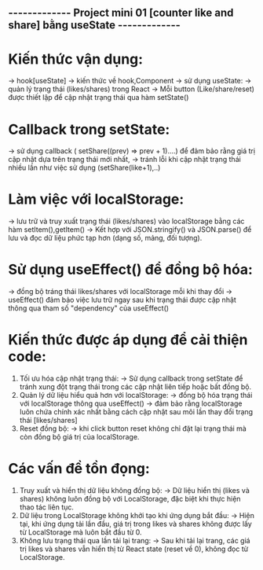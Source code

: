 ## ------------- Project mini 01 [counter like and share] bằng useState -------------

# Kiến thức vận dụng:

-> hook[useState]
-> kiến thức về hook,Component
-> sử dụng useState:
-> quản lý trạng thái (likes/shares) trong React
-> Mỗi button (Like/share/reset) được thiết lập để cập nhật trạng thái qua hàm setState()

# Callback trong setState:

-> sử dụng callback ( setShare((prev) => prev + 1)....) để đảm bảo rằng giá trị cập nhật dựa trên trạng thái mới nhất,
-> tránh lỗi khi cập nhật trạng thái nhiều lần như việc sử dụng (setShare(like+1),..)

# Làm việc với localStorage:

-> lưu trữ và truy xuất trạng thái (likes/shares) vào localStorage bằng các hàm setItem(),getItem()
-> Kết hợp với JSON.stringify() và JSON.parse() để lưu và đọc dữ liệu phức tạp hơn (dạng số, mảng, đối tượng).

# Sử dụng useEffect() để đồng bộ hóa:

-> đồng bộ tráng thái likes/shares với localStorage mỗi khi thay đổi
-> useEffect() đảm bảo việc lưu trữ ngay sau khi trạng thái được cập nhật thông qua tham số "dependency" của useEffect()

# Kiến thức được áp dụng để cải thiện code:

1. Tối ưu hóa cập nhật trạng thái:
   -> Sử dụng callback trong setState để tránh xung đột trạng thái trong các cập nhật liên tiếp hoặc bất đồng bộ.
2. Quản lý dữ liệu hiểu quả hơn với localStorage:
   -> đồng bộ hóa trạng thái với localStorage thông qua useEffect()
   -> đảm bảo rằng localStorage luôn chứa chính xác nhất bằng cách cập nhật sau môi lần thay đổi trạng thái [likes/shares]
3. Reset đồng bộ:
   -> khi click button reset không chỉ đặt lại trạng thái mà còn đồng bộ giá trị của localStorage.

# Các vấn đề tồn đọng:

1. Truy xuất và hiển thị dữ liệu không đồng bộ:
   -> Dữ liệu hiển thị (likes và shares) không luôn đồng bộ với LocalStorage, đặc biệt khi thực hiện thao tác liên tục.
2. Dữ liệu trong LocalStorage không khởi tạo khi ứng dụng bắt đầu:
   -> Hiện tại, khi ứng dụng tải lần đầu, giá trị trong likes và shares không được lấy từ LocalStorage mà luôn bắt đầu từ 0.
3. Không lưu trạng thái qua lần tải lại trang:
   -> Sau khi tải lại trang, các giá trị likes và shares vẫn hiển thị từ React state (reset về 0), không đọc từ LocalStorage.
